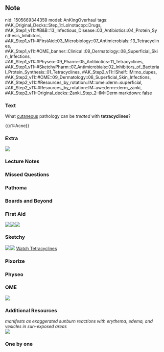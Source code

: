 ## Note
nid: 1505669344359
model: AnKingOverhaul
tags: #AK_Original_Decks::Step_1::Lolnotacop::Drugs, #AK_Step1_v11::#B&B::13_Infectious_Disease::03_Antibiotics::04_Protein_Synthesis_Inhibitors, #AK_Step1_v11::#FirstAid::03_Microbiology::07_Antimicrobials::13_Tetracyclines, #AK_Step1_v11::#OME_banner::Clinical::09_Dermatology::08_Superficial_Skin_Infections, #AK_Step1_v11::#Physeo::09_Pharm::05_Antibiotics::11_Tetracyclines, #AK_Step1_v11::#SketchyPharm::07_Antimicrobials::02_Inhibitors_of_Bacterial_Protein_Synthesis::01_Tetracyclines, #AK_Step2_v11::!Shelf::IM::no_dupes, #AK_Step2_v11::#OME::09_Dermatology::08_Superficial_Skin_Infections, #AK_Step2_v11::#Resources_by_rotation::IM::ome::derm::superficial, #AK_Step2_v11::#Resources_by_rotation::IM::uw::derm::derm_zanki, #AK_Step2_v11::Original_decks::Zanki_Step_2::IM::Derm
markdown: false

### Text
What <u>cutaneous</u> pathology can be <i>treated</i> with
<b>tetracyclines</b>?
<div>
  {{c1::Acne}}
</div>

### Extra
<img src="paste-11008001180040.jpg">

### Lecture Notes


### Missed Questions


### Pathoma


### Boards and Beyond


### First Aid
<img src="paste-321710230339587.jpg"><img src=
"paste-392190643666947.jpg"><img src="paste-427198922096643.jpg">

### Sketchy
<img src=
"paste-3aedf78617da3e1928cb8c84cecf28f566015334.png"><img src=
"paste-8bf43d25e1e9c04bf5056d334b18ddb0003b73a0.png"> <a href=
"https://dashboard.sketchy.com/study/medical/courses/medical-pharmacology/units/medical-pharmacology-antimicrobials/videos/medical-pharmacology-antimicrobials-inhibitors-of-bacterial-protein-synthesis-tetracyclines?utm_source=anki&utm_medium=partnership&utm_campaign=february_update&utm_content=medical">
Watch Tetracyclines</a>

### Pixorize


### Physeo


### OME
<div class="ome-widget">
  <a href=
  "https://onlinemeded.org/spa/dermatology/superficial-skin-infections/acquire?ref=anki">
  <img src="_OME_AnkiFlashcards_Lesson_4.png"></a>
</div>

### Additional Resources
<div>
  <i>manifests as exaggerated sunburn reactions with erythema,
  edema, and vesicles in sun-exposed areas</i>
</div><img src="photo.png" class="resizer">

### One by one

